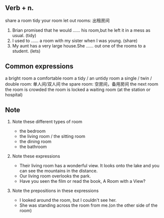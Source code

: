 ## Verb + n.

share a room
tidy your room
let out rooms: 出租房间

1. Brian promised that he would ...... his room,but he left it in a mess as usual. (tidy)
2. I used to ...... a room with my sister when I was young. (share)
3. My aunt has a very large house.She ...... out one of the rooms to a student. (lets)

## Common expressions

a bright room
a comfortable room
a tidy / an untidy room
a single / twin / double room: 单人间/双人间
the spare room: 空房间，备用房间
the next room
the room is crowded
the room is locked
a waiting room (at the station or hospital)

## Note

1. Note these different types of room

   - the bedroom
   - the living room / the sitting room
   - the dining room
   - the bathroom

2. Note these expressions

   - Their living room has a wonderful view. It looks onto the lake and you can see the mountains in the distance.
   - Our living room overlooks the park.
   - Have you seen the film or read the book, A Room with a View?

3. Note the prepositions in these expressions

   - I looked around the room, but I couldn't see her.
   - She was standing across the room from me.(on the other side of the room)
